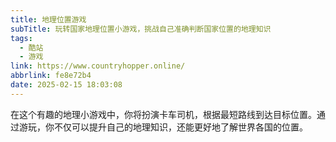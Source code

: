 ```yaml
---
title: 地理位置游戏
subTitle: 玩转国家地理位置小游戏，挑战自己准确判断国家位置的地理知识
tags:
  - 酷站
  - 游戏
link: https://www.countryhopper.online/
abbrlink: fe8e72b4
date: 2025-02-15 18:03:08
---
```


在这个有趣的地理小游戏中，你将扮演卡车司机，根据最短路线到达目标位置。通过游玩，你不仅可以提升自己的地理知识，还能更好地了解世界各国的位置。

